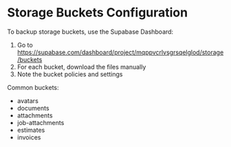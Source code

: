﻿# Storage Buckets Configuration

To backup storage buckets, use the Supabase Dashboard:
1. Go to https://supabase.com/dashboard/project/mqppvcrlvsgrsqelglod/storage/buckets
2. For each bucket, download the files manually
3. Note the bucket policies and settings

Common buckets:
- avatars
- documents  
- attachments
- job-attachments
- estimates
- invoices
